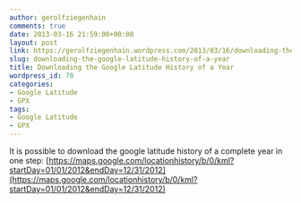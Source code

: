 ```yaml
---
author: gerolfziegenhain
comments: true
date: 2013-03-16 21:59:00+00:00
layout: post
link: https://gerolfziegenhain.wordpress.com/2013/03/16/downloading-the-google-latitude-history-of-a-year/
slug: downloading-the-google-latitude-history-of-a-year
title: Downloading the Google Latitude History of a Year
wordpress_id: 78
categories:
- Google Latitude
- GPX
tags:
- Google Latitude
- GPX
---
```


It is possible to download the google latitude history of a complete year in one step:
[https://maps.google.com/locationhistory/b/0/kml?startDay=01/01/2012&endDay=12/31/2012](https://maps.google.com/locationhistory/b/0/kml?startDay=01/01/2012&endDay=12/31/2012)
